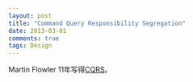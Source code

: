 ```yaml
---
layout: post
title: "Command Query Responsibility Segregation"
date: 2013-03-01
comments: true
tags: Design
---
```

Martin Flowler 11年写得<a href="http://www.martinfowler.com/bliki/CQRS.html">CQRS</a>。<br /><blockquote></blockquote>